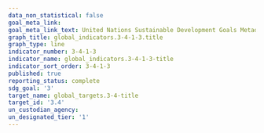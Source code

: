 ```yaml
---
data_non_statistical: false
goal_meta_link: 
goal_meta_link_text: United Nations Sustainable Development Goals Metadata
graph_title: global_indicators.3-4-1-3.title
graph_type: line
indicator_number: 3-4-1-3
indicator_name: global_indicators.3-4-1-3-title
indicator_sort_order: 3-4-1-3
published: true
reporting_status: complete
sdg_goal: '3'
target_name: global_targets.3-4-title
target_id: '3.4'
un_custodian_agency: 
un_designated_tier: '1'
---
```

